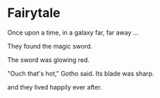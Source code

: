 # Fairytale

Once upon a time, in a galaxy far, far away ...

They found the magic sword.

The sword was glowing red.

"Ouch that's hot," Gotho said.
Its blade was sharp.

and they lived happily ever after.
